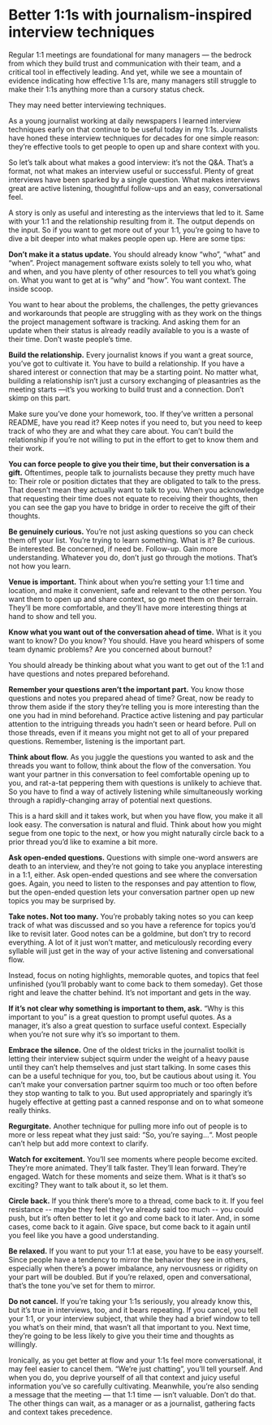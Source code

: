# Better 1:1s with journalism-inspired interview techniques

Regular 1:1 meetings are foundational for many managers — the bedrock from which they build trust and communication with their team, and a critical tool in effectively leading. And yet, while we see a mountain of evidence indicating how effective 1:1s are, many managers still struggle to make their 1:1s anything more than a cursory status check.

They may need better interviewing techniques.

As a young journalist working at daily newspapers I learned interview techniques early on that continue to be useful today in my 1:1s. Journalists have honed these interview techniques for decades for one simple reason: they’re effective tools to get people to open up and share context with you.

So let’s talk about what makes a good interview: it’s not the Q&A. That’s a format, not what makes an interview useful or successful. Plenty of great interviews have been sparked by a single question. What makes interviews great are active listening, thoughtful follow-ups and an easy, conversational feel.

A story is only as useful and interesting as the interviews that led to it. Same with your 1:1 and the relationship resulting from it. The output depends on the input. So if you want to get more out of your 1:1, you’re going to have to dive a bit deeper into what makes people open up. Here are some tips:

**Don’t make it a status update.**
You should already know “who”, “what” and “when”. Project management software exists solely to tell you who, what and when, and you have plenty of other resources to tell you what’s going on. What you want to get at is “why” and “how”. You want context. The inside scoop. 

You want to hear about the problems, the challenges, the petty grievances and workarounds that people are struggling with as they work on the things the project management software is tracking. And asking them for an update when their status is already readily available to you is a waste of their time. Don’t waste people’s time.

**Build the relationship.**
Every journalist knows if you want a great source, you’ve got to cultivate it. You have to build a relationship. If you have a shared interest or connection that may be a starting point. No matter what, building a relationship isn’t just a cursory exchanging of pleasantries as the meeting starts —it’s you working to build trust and a connection. Don’t skimp on this part. 

Make sure you’ve done your homework, too. If they’ve written a personal README, have you read it? Keep notes if you need to, but you need to keep track of who they are and what they care about. You can’t build the relationship if you’re not willing to put in the effort to get to know them and their work.

**You can force people to give you their time, but their conversation is a gift.**
Oftentimes, people talk to journalists because they pretty much have to: Their role or position dictates that they are obligated to talk to the press. That doesn’t mean they actually want to talk to you. When you acknowledge that requesting their time does not equate to receiving their thoughts, then you can see the gap you have to bridge in order to receive the gift of their thoughts.

**Be genuinely curious.**
You’re not just asking questions so you can check them off your list. You’re trying to learn something. What is it? Be curious. Be interested. Be concerned, if need be. Follow-up. Gain more understanding. Whatever you do, don’t just go through the motions. That’s not how you learn.

**Venue is important.**
Think about when you’re setting your 1:1 time and location, and make it convenient, safe and relevant to the other person. You want them to open up and share context, so go meet them on their terrain. They’ll be more comfortable, and they’ll have more interesting things at hand to show and tell you.

**Know what you want out of the conversation ahead of time.**
What is it you want to know? Do you know? You should. Have you heard whispers of some team dynamic problems? Are you concerned about burnout? 

You should already be thinking about what you want to get out of the 1:1 and have questions and notes prepared beforehand.

**Remember your questions aren’t the important part.**
You know those questions and notes you prepared ahead of time? Great, now be ready to throw them aside if the story they’re telling you is more interesting than the one you had in mind beforehand. Practice active listening and pay particular attention to the intriguing threads you hadn’t seen or heard before. Pull on those threads, even if it means you might not get to all of your prepared questions. Remember, listening is the important part.

**Think about flow.**
As you juggle the questions you wanted to ask and the threads you want to follow, think about the flow of the conversation. You want your partner in this conversation to feel comfortable opening up to you, and rat-a-tat peppering them with questions is unlikely to achieve that. So you have to find a way of actively listening while simultaneously working through a rapidly-changing array of potential next questions. 

This is a hard skill and it takes work, but when you have flow, you make it all look easy. The conversation is natural and fluid. Think about how you might segue from one topic to the next, or how you might naturally circle back to a prior thread you’d like to examine a bit more.

**Ask open-ended questions.**
Questions with simple one-word answers are death to an interview, and they’re not going to take you anyplace interesting in a 1:1, either. Ask open-ended questions and see where the conversation goes. Again, you need to listen to the responses and pay attention to flow, but the open-ended question lets your conversation partner open up new topics you may be surprised by.

**Take notes. Not too many.**
You’re probably taking notes so you can keep track of what was discussed and so you have a reference for topics you’d like to revisit later. Good notes can be a goldmine, but don’t try to record everything. A lot of it just won’t matter, and meticulously recording every syllable will just get in the way of your active listening and conversational flow. 

Instead, focus on noting highlights, memorable quotes, and topics that feel unfinished (you’ll probably want to come back to them someday). Get those right and leave the chatter behind. It’s not important and gets in the way.

**If it’s not clear why something is important to them, ask.**
“Why is this important to you” is a great question to prompt useful quotes. As a manager, it’s also a great question to surface useful context. Especially when you’re not sure why it’s so important to them.

**Embrace the silence.**
One of the oldest tricks in the journalist toolkit is letting their interview subject squirm under the weight of a heavy pause until they can’t help themselves and just start talking. In some cases this can be a useful technique for you, too, but be cautious about using it. You can’t make your conversation partner squirm too much or too often before they stop wanting to talk to you. But used appropriately and sparingly it’s hugely effective at getting past a canned response and on to what someone really thinks.

**Regurgitate.**
Another technique for pulling more info out of people is to more or less repeat what they just said: “So, you’re saying…“. Most people can’t help but add more context to clarify.

**Watch for excitement.**
You’ll see moments where people become excited. They’re more animated. They’ll talk faster. They’ll lean forward. They’re engaged. Watch for these moments and seize them. What is it that’s so exciting? They want to talk about it, so let them.

**Circle back.**
If you think there’s more to a thread, come back to it. If you feel resistance -- maybe they feel they’ve already said too much -- you could push, but it’s often better to let it go and come back to it later. And, in some cases, come back to it again. Give space, but come back to it again until you feel like you have a good understanding.

**Be relaxed.**
If you want to put your 1:1 at ease, you have to be easy yourself. Since people have a tendency to mirror the behavior they see in others, especially when there’s a power imbalance, any nervousness or rigidity on your part will be doubled. But if you’re relaxed, open and conversational, that’s the tone you’ve set for them to mirror.

**Do not cancel.**
If you’re taking your 1:1s seriously, you already know this, but it’s true in interviews, too, and it bears repeating. If you cancel, you tell your 1:1, or your interview subject, that while they had a brief window to tell you what’s on their mind, that wasn’t all that important to you. Next time, they’re going to be less likely to give you their time and thoughts as willingly. 

Ironically, as you get better at flow and your 1:1s feel more conversational, it may feel easier to cancel them. “We’re just chatting”, you’ll tell yourself. And when you do, you deprive yourself of all that context and juicy useful information you’ve so carefully cultivating. Meanwhile, you’re also sending a message that the meeting — that 1:1 time — isn’t valuable. Don’t do that. The other things can wait, as a manager or as a journalist, gathering facts and context takes precedence.
